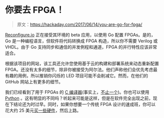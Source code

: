 # 你要去 FPGA！

> 原文：<https://hackaday.com/2017/06/14/you-are-go-for-fpga/>

[Reconfigure.io](https://reconfigure.io/) 正在接受其环境的 beta 应用，以使用 Go 配置 FPGAs。是的，Go 是一种编程语言，但软件将代码转换成 FPGA 构造，所以你不需要 Verilog 或 VHDL。由于 Go 支持同步和通信的并发例程和通道，FPGA 的并行特性应该非常适合。

根据该项目的网站，该工具还允许您使用基于云的构建和部署系统来动态重新配置 FPGA。还没有太多的细节，除非你被接受为阿尔法。他们声称他们会优先考虑最有趣的用例，所以推销你闪烁的 LED 项目可能不会削减它。然而，在他们的 GitHub 网站上有更多的细节。

我们已经看到了用于 FPGAs 的 [C 编译器](https://hackaday.com/2017/04/26/fpgas-in-c-with-cynth/)(事实上，[不止一个](https://hackaday.com/2015/12/17/xilinx-fpgas-in-c-for-free/))。你也可以使用 [Python](https://hackaday.com/2012/06/13/myhdl-python-programming-option-for-fpga/) 。这有明显的不同吗？听起来可能是这样，但是在软件完全出现之前，现在下结论还为时过早。同时，如果你想要一个传统 FPGA 设计的速成班，你可以花大约 25 美元[买一些硬件](https://hackaday.com/2015/08/19/learning-verilog-on-a-25-fpga-part-i/)，然后上路。
